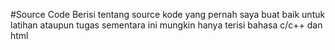 #Source Code
Berisi tentang source kode yang pernah saya buat baik untuk latihan ataupun tugas
sementara ini mungkin hanya terisi bahasa c/c++ dan html
